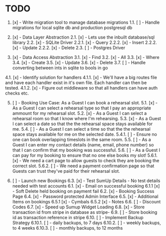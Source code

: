 # TODO

1. [x] - Write migration tool to manage database migrations
1.1. [ ] - Handle migrations for local sqlite db and production postgresql db

2. [x] - Data Layer Abstraction
2.1. [x] - Lets use the inbuilt database/sql library
2.2. [x] - SQLite Driver
2.2.1. [x] - Query
2.2.2. [x] - Insert
2.2.2. [x] - Update
2.2.2. [x] - Delete
2.3. [ ] - Postgres Driver

3. [x] - Data Access Abstraction
3.1. [x] - Find
3.2. [x] - All
3.3. [x] - Where
3.4. [x] - Create
3.5. [x] - Update
3.6. [x] - Delete
3.7. [ ] - Handle converting between ints in sqlite to bools in go

4.1. [x] - Identify solution for handlers
4.1.1. [x] - We'll have a big routes file and have each handler exist in it's own file. Each handler can then be tested.
4.1.2. [x] - Figure out middleware so that all handlers can have auth checks etc.

5. [ ] - Booking Use Case: As a Guest I can book a rehearsal slot.
5.1. [x] - As a Guest I can select a rehearsal type so that I pay an appropriate ammount for my rehearsal slot.
5.2. [x] - As a Guest I can select a rehearsal room so that I know where I'm rehearsing.
5.3. [x] - As a Guest I can select a date so that the the rehearsal space stays available for me.
5.4. [ ] - As a Guest I can select a time so that the the rehearsal space stays available for me on the selected date.
5.4.1. [ ] - Ensure no one can book overlapping timeslots in the same room.
5.5. [ ] - As a Guest I can enter my contact details (name, email, phone number) so that I can confirm that my booking was successful.
5.6. [ ] - As a Guest I can pay for my booking to ensure that no one else books my slot!
5.6.1. [x] - We need a cart page to allow guests to check they are booking the correct slot.
5.6.2. [ ] - We need a payment confirmation page so that Guests can trust they've paid for their rehearsal slot.

6. [ ] - Launch new Bookings
6.3. [x] - Test SumUp Details - No test details needed with test accounts 
6.1. [x] - Email on successful booking
6.1.1 [x] - Soft Delete held booking on payment fail
6.2. [x] - Booking Success Page
6.4. [x] - Password protected Admin Interface
6.5. [x] - Additional Items on bookings 
6.5.1 [x] - Cymbals
6.5.2 [x] - Notes
6.6. [ ] - Discount Codes
6.7. [x] - Speed up Sumup Widget Loading
6.8. [x] - Store transaction id from stripe in database as stripe-<id>
6.9. [ ] - Store booking id as transaction reference in stripe
6.10. [ ] - Implement Backup Strategy
6.10.1. [ ] - daily backups, to 7 days
6.10.2. [ ] - weekly backups, to 4 weeks
6.10.3. [ ] - monthly backups, to 12 months
